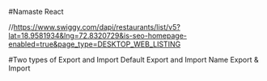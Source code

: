 #Namaste React

//https://www.swiggy.com/dapi/restaurants/list/v5?lat=18.9581934&lng=72.8320729&is-seo-homepage-enabled=true&page_type=DESKTOP_WEB_LISTING

#Two types of Export and Import
Default Export and Import
Name Export & Import 
